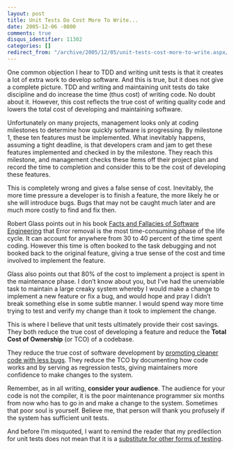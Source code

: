 ```yaml
---
layout: post
title: Unit Tests Do Cost More To Write...
date: 2005-12-06 -0800
comments: true
disqus_identifier: 11302
categories: []
redirect_from: "/archive/2005/12/05/unit-tests-cost-more-to-write.aspx/"
---
```


One common objection I hear to TDD and writing unit tests is that it
creates a lot of extra work to develop software. And this is true, but
it does not give a complete picture. TDD and writing and maintaining
unit tests do take discipline and do increase the time (thus cost) of
writing code. No doubt about it. However, this cost reflects the true
cost of writing quality code and lowers the total cost of developing and
maintaining software.

Unfortunately on many projects, management looks only at coding
milestones to determine how quickly software is progressing. By
milestone 1, these ten features must be implemented. What inevitably
happens, assuming a tight deadline, is that developers cram and jam to
get these features implemented and checked in by the milestone. They
reach this milestone, and management checks these items off their
project plan and record the time to completion and consider this to be
the cost of developing these features.

This is completely wrong and gives a false sense of cost. Inevitably,
the more time pressure a developer is to finish a feature, the more
likely he or she will introduce bugs. Bugs that may not be caught much
later and are much more costly to find and fix then.

Robert Glass points out in his book [Facts and Fallacies of Software
Engineering](http://www.amazon.com/gp/product/0321117425/103-9411210-6787060?v=glance&n=283155)
that Error removal is the most time-consuming phase of the life cycle.
It can account for anywhere from 30 to 40 percent of the time spent
coding. However this time is often booked to the task debugging and not
booked back to the original feature, giving a true sense of the cost and
time involved to implement the feature.

Glass also points out that 80% of the cost to implement a project is
spent in the maintenance phase. I don’t know about you, but I’ve had the
unenviable task to maintain a large creaky system whereby I would make a
change to implement a new feature or fix a bug, and would hope and pray
I didn’t break something else in some subtle manner. I would spend way
more time trying to test and verify my change than it took to implement
the change.

This is where I believe that unit tests ultimately provide their cost
savings. They both reduce the true cost of developing a feature and
reduce the **Total Cost of Ownership** (or TCO) of a codebase.

They reduce the true cost of software development by [promoting cleaner
code with less
bugs](https://haacked.com/archive/2004/12/06/unit-testing-benefits.aspx "Unit Testing Benefits").
They reduce the TCO by documenting how code works and by serving as
regression tests, giving maintainers more confidence to make changes to
the system.

Remember, as in all writing, **consider your audience**. The audience
for your code is not the compiler, it is the poor maintenance programmer
six months from now who has to go in and make a change to the system.
Sometimes that poor soul is yourself. Believe me, that person will thank
you profusely if the system has sufficient unit tests.

And before I’m misquoted, I want to remind the reader that my
predilection for unit tests does not mean that it is a [substitute for
other forms of
testing](https://haacked.com/archive/2005/10/18/UnitTestingLovesBetaTestingAndViceVersa.aspx).

